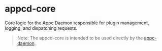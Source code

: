 # appcd-core

Core logic for the Appc Daemon responsible for plugin management, logging, and
dispatching requests.

> Note: The appcd-core is intended to be used directly by the [appc-daemon](
> https://github.com/appcelerator/appcd-daemon).
